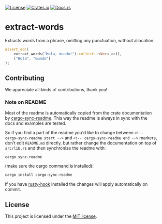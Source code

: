[![License](https://img.shields.io/crates/l/extract-words.svg)](https://choosealicense.com/licenses/mit/)
[![Crates.io](https://img.shields.io/crates/v/extract-words.svg)](https://crates.io/crates/extract-words)
[![Docs.rs](https://docs.rs/extract-words/badge.svg)](https://docs.rs/extract-words)

<!-- cargo-sync-readme start -->

# extract-words

Extracts words from a phrase, omitting any punctuation, without allocation

```rust
assert_eq!(
    extract_words("Hola, mundo!").collect::<Vec<_>>(),
    ["Hola", "mundo"]
);
```

<!-- cargo-sync-readme end -->

## Contributing

We appreciate all kinds of contributions, thank you!


### Note on README

Most of the readme is automatically copied from the crate documentation by [cargo-sync-readme][].
This way the readme is always in sync with the docs and examples are tested.

So if you find a part of the readme you'd like to change between `<!-- cargo-sync-readme start -->`
and `<!-- cargo-sync-readme end -->` markers, don't edit `README.md` directly, but rather change
the documentation on top of `src/lib.rs` and then synchronize the readme with:
```bash
cargo sync-readme
```
(make sure the cargo command is installed):
```bash
cargo install cargo-sync-readme
```

If you have [rusty-hook] installed the changes will apply automatically on commit.


## License

This project is licensed under the [MIT license](LICENSE).

[cargo-sync-readme]: https://github.com/phaazon/cargo-sync-readme
[rusty-hook]: https://github.com/swellaby/rusty-hook
